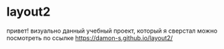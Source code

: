 # layout2
привет! визуально данный учебный проект, который я сверстал можно посмотреть по ссылке https://damon-s.github.io/layout2/
